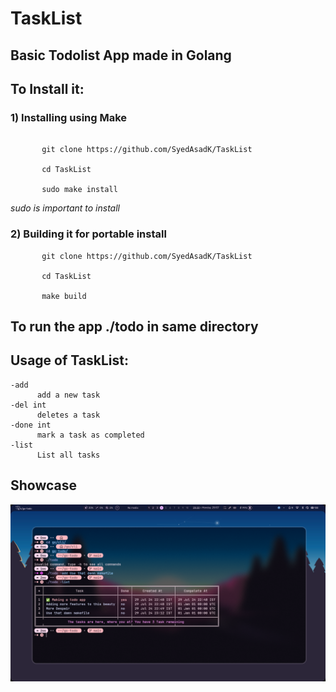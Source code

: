 # TaskList

## Basic Todolist App made in Golang
## To Install it:
### 1) Installing using Make
```

       git clone https://github.com/SyedAsadK/TaskList
    
       cd TaskList 

       sudo make install

```
_sudo is important to install_

### 2) Building it for portable install 

```
       git clone https://github.com/SyedAsadK/TaskList
    
       cd TaskList 
        
       make build

```

## To run the app ./todo in same directory

## Usage of TaskList:

  ```
  -add
    	add a new task
  -del int
    	deletes a task
  -done int
    	mark a task as completed
  -list
    	List all tasks

 ```

## Showcase
![Showcase](ss.png)
